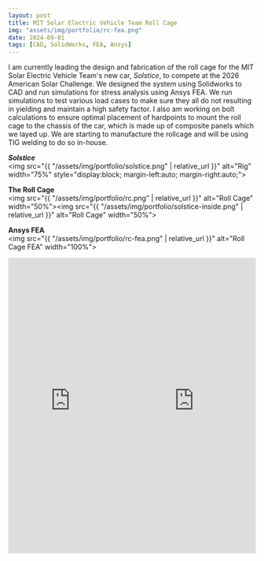 ```yaml
---
layout: post
title: MIT Solar Electric Vehicle Team Roll Cage
img: "assets/img/portfolio/rc-fea.png"
date: 2024-09-01
tags: [CAD, SolidWorks, FEA, Ansys]
---
```


I am currently leading the design and fabrication of the roll cage for the MIT Solar Electric Vehicle Team's new car, _Solstice_, to compete at the 2026 American Solar Challenge. We designed the system using Solidworks to CAD and run simulations for stress analysis using Ansys FEA. We run simulations to test various load cases to make sure they all do not resulting in yielding and maintain a high safety factor. I also am working on bolt calculations to ensure optimal placement of hardpoints to mount the roll cage to the chassis of the car, which is made up of composite panels which we layed up. We are starting to manufacture the rollcage and will be using TIG welding to do so in-house.

**_Solstice_**  
<img src="{{ "/assets/img/portfolio/solstice.png" | relative_url }}"
     alt="Rig"
     width="75%"
     style="display:block; margin-left:auto; margin-right:auto;">
     
**The Roll Cage**  
<img src="{{ "/assets/img/portfolio/rc.png" | relative_url }}" alt="Roll Cage" width="50%"><img src="{{ "/assets/img/portfolio/solstice-inside.png" | relative_url }}" alt="Roll Cage" width="50%">


**Ansys FEA**  
<img src="{{ "/assets/img/portfolio/rc-fea.png" | relative_url }}" alt="Roll Cage FEA" width="100%">

<iframe width="50%" height="600"
        src="https://www.youtube.com/embed/Yhg5BniK5aU"
        title="YouTube video player"
        frameborder="0"
        allowfullscreen></iframe><iframe width="50%" height="600"
        src="https://www.youtube.com/embed/7fqz2cTJykw"
        title="YouTube video player"
        frameborder="0"
        allowfullscreen></iframe>
